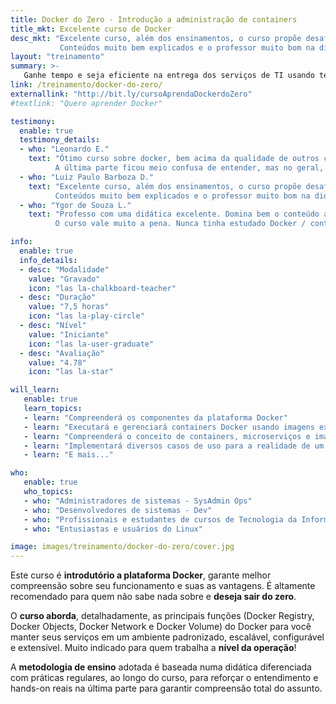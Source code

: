 ```yaml
---
title: Docker do Zero - Introdução a administração de containers
title_mkt: Excelente curso de Docker
desc_mkt: "Excelente curso, além dos ensinamentos, o curso propõe desafios no qual engrandece o aprendizado.
           Conteúdos muito bem explicados e o professor muito bom na didática - Luiz Paulo Barboza D."
layout: "treinamento"
summary: >-
   Ganhe tempo e seja eficiente na entrega dos serviços de TI usando tecnologia de containers
link: /treinamento/docker-do-zero/
externallink: "http://bit.ly/cursoAprendaDockerdoZero"
#textlink: "Quero aprender Docker"

testimony:
  enable: true
  testimony_details:
  - who: "Leonardo E."
    text: "Ótimo curso sobre docker, bem acima da qualidade de outros cursos encontrados na plataforma. 
          A última parte ficou meio confusa de entender, mas no geral, esse curso vale muito a pena."
  - who: "Luiz Paulo Barboza D."
    text: "Excelente curso, além dos ensinamentos, o curso propõe desafios no qual engrandece o aprendizado. 
          Conteúdos muito bem explicados e o professor muito bom na didática"
  - who: "Ygor de Souza L."
    text: "Professo com uma didática excelente. Domina bem o conteúdo abordado.
          O curso vale muito a pena. Nunca tinha estudado Docker / containers e o curso me deu uma visão ampla sobre o assunto."

info:
  enable: true
  info_details:
  - desc: "Modalidade"
    value: "Gravado"
    icon: "las la-chalkboard-teacher"
  - desc: "Duração"
    value: "7,5 horas"
    icon: "las la-play-circle"
  - desc: "Nível"
    value: "Iniciante"
    icon: "las la-user-graduate"
  - desc: "Avaliação"
    value: "4.78"
    icon: "las la-star"

will_learn:
   enable: true
   learn_topics:
   - learn: "Compreenderá os componentes da plataforma Docker"
   - learn: "Executará e gerenciará containers Docker usando imagens existentes"
   - learn: "Compreenderá o conceito de containers, microserviços e imagens"
   - learn: "Implementará diversos casos de uso para a realidade de um profissional de TI"
   - learn: "E mais..."

who:
   enable: true
   who_topics:
   - who: "Administradores de sistemas - SysAdmin Ops"
   - who: "Desenvolvedores de sistemas - Dev"
   - who: "Profissionais e estudantes de cursos de Tecnologia da Informação"
   - who: "Entusiastas e usuários do Linux"

image: images/treinamento/docker-do-zero/cover.jpg
---
```


Este curso é **introdutório a plataforma Docker**, garante melhor compreensão sobre seu
funcionamento e suas as vantagens. É altamente recomendado para quem não
sabe nada sobre e **deseja sair do zero**.

O **curso aborda**, detalhadamente, as principais funções (Docker Registry,
Docker Objects, Docker Network e Docker Volume) do Docker para você manter seus serviços
em um ambiente padronizado, escalável, configurável e extensível. Muito indicado para quem trabalha a **nível da operação**!

A **metodologia de ensino** adotada é baseada numa didática diferenciada com práticas regulares,
ao longo do curso, para reforçar o entendimento e hands-on reais na última
parte para garantir compreensão total do assunto.

